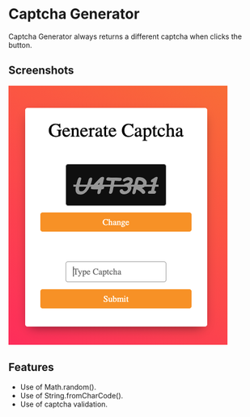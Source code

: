 # Captcha Generator
Captcha Generator always returns a different captcha when clicks the button.

## Screenshots

<img src="generate_captcha-screenshot.png">
  
## Features

- Use of Math.random().
- Use of String.fromCharCode().
- Use of captcha validation.
